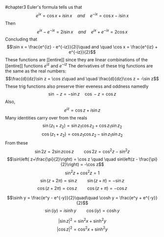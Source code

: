 #chapter3
Euler's formula tells us that $$e^{ix} = \cos x + i\sin x \quad and\quad e^{-ix} = \cos x - i\sin x$$ Then $$e^{ix} - e^{-ix} = 2i\sin x \quad and\quad e^{ix} + e^{-ix} = 2\cos x$$ Concluding that $$\sin x = \frac{e^{iz} - e^{-iz}}{2i}\quad and \quad \cos x = \frac{e^{iz} + e^{-iz}}{2}$$ These functions are [[entire]] since they are linear combinations of the [[entire]] functions $e^{iz}$ and $e^{-iz}$ The derivatives of these trig functions are the same as the real numbers: $$\frac{d}{dz}\sin z = \cos z\quad and \quad \frac{d}{dz}\cos z = -\sin z$$ These trig functions also preserve thier eveness and oddness namedly $$\sin -z = -\sin z \quad \cos -z = \cos z$$
Also,
$$e^{iz} = \cos z + i\sin z$$
Many identities carry over from the reals
$$\sin(z_1 + z_2) = \sin z_1\cos z_2 + \cos z_1\sin z_2$$
$$\cos(z_1 + z_2) = \cos z_1\cos z_2 - \sin z_1\sin z_2$$
From these
$$\sin 2z = 2\sin z\cos z \quad\quad \cos2z = \cos^{2}z - sin^{2}z$$
$$\sin\left( z+\frac{\pi}{2}\right) = \cos z \quad \quad sin\left(z - \frac{\pi}{2}\right) = -\cos z$$
$$\sin^2 z + \cos^2 z = 1$$
$$\sin(z + 2\pi) = \sin z\quad\quad \sin(z +\pi) = -\sin z$$
$$\cos(z + 2\pi) = \cos z \quad \quad \cos(z + \pi) = -\cos z$$

$$\sinh y = \frac{e^y - e^{-y}}{2}\quad\quad \cosh y = \frac{e^y + e^{-y}}{2}$$
$$\sin(iy) = i\sinh y\quad \quad \cos(iy) = \cosh y$$

$$|\sin z|^2 = \sin^2 x + \sinh^2 y$$
$$|\cos z|^2 = \cos^2 x + \sinh^2 y$$